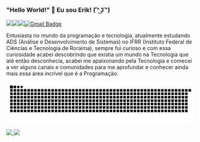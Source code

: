 ### "Hello World!" 👋 Eu sou Erik! ( ͡ᵔ ͜ʖ ͡ᵔ)


<a href="https://www.linkedin.com/in/erik-miqueias-330471255/"><img src="https://img.shields.io/badge/linkedin-%230077B5.svg?&style=for-the-badge&logo=linkedin&logoColor=white"/></a><a href="https://www.instagram.com/erik.miqueias_/"><img src="https://img.shields.io/badge/instagram-%23E4405F.svg?&style=for-the-badge&logo=instagram&logoColor=white"/></a><a src="https://img.shields.io/badge/medium-%2312100E.svg?&style=for-the-badge&logo=medium&logoColor=white"/></a><img src="https://img.shields.io/github/followers/erikmiqueias?logo=github&style=for-the-badge"/>[![Gmail Badge](https://img.shields.io/badge/send%20me%20a%20email-silver?style=for-the-badge&logo=gmail&link=mailto:erikmiqueiaspereira@gmail.com.br)](mailto:erikmiqueiaspereira@gmail.com)

Entusiasta no mundo da programação e tecnologia, atualmente estudando ADS (Análise e Desenvolvimento de Sistemas) no IFRR (Instituto Federal de Ciências e Tecnologia de Roraima), sempre fui curioso e com essa curiosidade acabei descobrindo que existia um mundo na Tecnologia que até então desconhecia, acabei me apaixonando pela Tecnologia e comecei a ver alguns canais e comunidades para me aprofundar e conhecer ainda mais essa área incrível que é a Programação.

![Snake animation](https://github.com/erikmiqueias/erikmiqueias/blob/output/github-contribution-grid-snake.svg)

<div>
<a href="https://github.com/erikmiqueias">
<img loading="lazy" height="180em" src="https://github-readme-stats.vercel.app/api/top-langs/?username=erikmiqueias&layout=compact&langs_count=7&theme=dracula"/>
<img loading="lazy" height="180em" src="https://github-readme-stats.vercel.app/api?username=erikmiqueias&show_icons=true&theme=dracula&include_all_commits=true&count_private=true"/>
</div>


